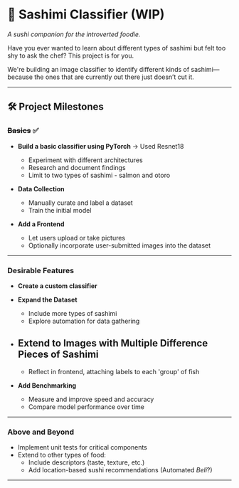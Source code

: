 # 🍣 Sashimi Classifier (WIP)

_A sushi companion for the introverted foodie._

Have you ever wanted to learn about different types of sashimi but felt too shy to ask the chef? This project is for you.

We're building an image classifier to identify different kinds of sashimi—because the ones that are currently out there just doesn’t cut it.

---

## 🛠️ Project Milestones

### ~~Basics~~ ✅

- **Build a basic classifier using PyTorch** -> Used Resnet18

  - Experiment with different architectures
  - Research and document findings
  - Limit to two types of sashimi - salmon and otoro

- **Data Collection**

  - Manually curate and label a dataset
  - Train the initial model

- **Add a Frontend**
  - Let users upload or take pictures
  - Optionally incorporate user-submitted images into the dataset

---

### Desirable Features
- **Create a custom classifier** 

- **Expand the Dataset**

  - Include more types of sashimi
  - Explore automation for data gathering

- ## **Extend to Images with Multiple Difference Pieces of Sashimi**

  - Reflect in frontend, attaching labels to each 'group' of fish

- **Add Benchmarking**
  - Measure and improve speed and accuracy
  - Compare model performance over time

---

### Above and Beyond

- Implement unit tests for critical components
- Extend to other types of food:
  - Include descriptors (taste, texture, etc.)
  - Add location-based sushi recommendations (Automated _Beli_?)

---
